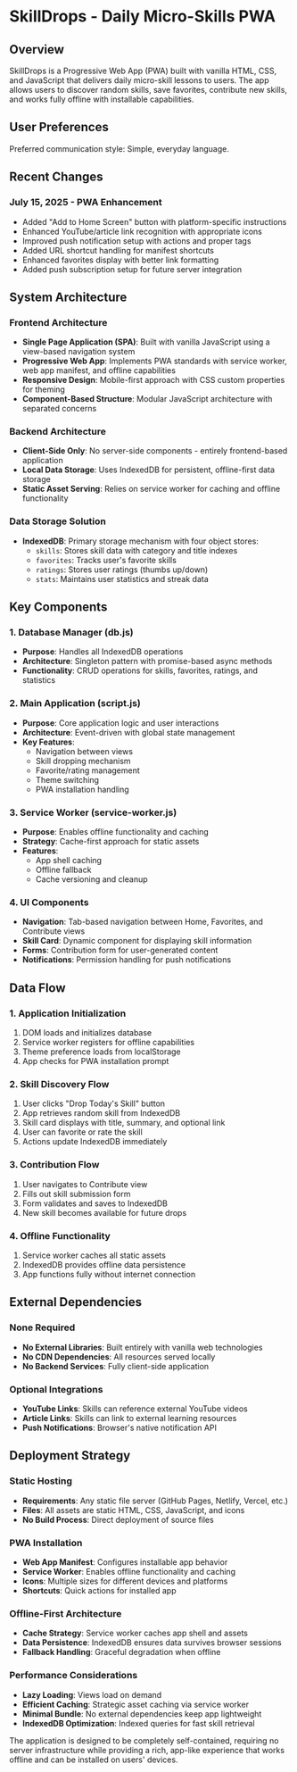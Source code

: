 # SkillDrops - Daily Micro-Skills PWA

## Overview

SkillDrops is a Progressive Web App (PWA) built with vanilla HTML, CSS, and JavaScript that delivers daily micro-skill lessons to users. The app allows users to discover random skills, save favorites, contribute new skills, and works fully offline with installable capabilities.

## User Preferences

Preferred communication style: Simple, everyday language.

## Recent Changes

### July 15, 2025 - PWA Enhancement
- Added "Add to Home Screen" button with platform-specific instructions
- Enhanced YouTube/article link recognition with appropriate icons
- Improved push notification setup with actions and proper tags
- Added URL shortcut handling for manifest shortcuts
- Enhanced favorites display with better link formatting
- Added push subscription setup for future server integration

## System Architecture

### Frontend Architecture
- **Single Page Application (SPA)**: Built with vanilla JavaScript using a view-based navigation system
- **Progressive Web App**: Implements PWA standards with service worker, web app manifest, and offline capabilities
- **Responsive Design**: Mobile-first approach with CSS custom properties for theming
- **Component-Based Structure**: Modular JavaScript architecture with separated concerns

### Backend Architecture
- **Client-Side Only**: No server-side components - entirely frontend-based application
- **Local Data Storage**: Uses IndexedDB for persistent, offline-first data storage
- **Static Asset Serving**: Relies on service worker for caching and offline functionality

### Data Storage Solution
- **IndexedDB**: Primary storage mechanism with four object stores:
  - `skills`: Stores skill data with category and title indexes
  - `favorites`: Tracks user's favorite skills
  - `ratings`: Stores user ratings (thumbs up/down)
  - `stats`: Maintains user statistics and streak data

## Key Components

### 1. Database Manager (db.js)
- **Purpose**: Handles all IndexedDB operations
- **Architecture**: Singleton pattern with promise-based async methods
- **Functionality**: CRUD operations for skills, favorites, ratings, and statistics

### 2. Main Application (script.js)
- **Purpose**: Core application logic and user interactions
- **Architecture**: Event-driven with global state management
- **Key Features**:
  - Navigation between views
  - Skill dropping mechanism
  - Favorite/rating management
  - Theme switching
  - PWA installation handling

### 3. Service Worker (service-worker.js)
- **Purpose**: Enables offline functionality and caching
- **Strategy**: Cache-first approach for static assets
- **Features**:
  - App shell caching
  - Offline fallback
  - Cache versioning and cleanup

### 4. UI Components
- **Navigation**: Tab-based navigation between Home, Favorites, and Contribute views
- **Skill Card**: Dynamic component for displaying skill information
- **Forms**: Contribution form for user-generated content
- **Notifications**: Permission handling for push notifications

## Data Flow

### 1. Application Initialization
1. DOM loads and initializes database
2. Service worker registers for offline capabilities
3. Theme preference loads from localStorage
4. App checks for PWA installation prompt

### 2. Skill Discovery Flow
1. User clicks "Drop Today's Skill" button
2. App retrieves random skill from IndexedDB
3. Skill card displays with title, summary, and optional link
4. User can favorite or rate the skill
5. Actions update IndexedDB immediately

### 3. Contribution Flow
1. User navigates to Contribute view
2. Fills out skill submission form
3. Form validates and saves to IndexedDB
4. New skill becomes available for future drops

### 4. Offline Functionality
1. Service worker caches all static assets
2. IndexedDB provides offline data persistence
3. App functions fully without internet connection

## External Dependencies

### None Required
- **No External Libraries**: Built entirely with vanilla web technologies
- **No CDN Dependencies**: All resources served locally
- **No Backend Services**: Fully client-side application

### Optional Integrations
- **YouTube Links**: Skills can reference external YouTube videos
- **Article Links**: Skills can link to external learning resources
- **Push Notifications**: Browser's native notification API

## Deployment Strategy

### Static Hosting
- **Requirements**: Any static file server (GitHub Pages, Netlify, Vercel, etc.)
- **Files**: All assets are static HTML, CSS, JavaScript, and icons
- **No Build Process**: Direct deployment of source files

### PWA Installation
- **Web App Manifest**: Configures installable app behavior
- **Service Worker**: Enables offline functionality and caching
- **Icons**: Multiple sizes for different devices and platforms
- **Shortcuts**: Quick actions for installed app

### Offline-First Architecture
- **Cache Strategy**: Service worker caches app shell and assets
- **Data Persistence**: IndexedDB ensures data survives browser sessions
- **Fallback Handling**: Graceful degradation when offline

### Performance Considerations
- **Lazy Loading**: Views load on demand
- **Efficient Caching**: Strategic asset caching via service worker
- **Minimal Bundle**: No external dependencies keep app lightweight
- **IndexedDB Optimization**: Indexed queries for fast skill retrieval

The application is designed to be completely self-contained, requiring no server infrastructure while providing a rich, app-like experience that works offline and can be installed on users' devices.
